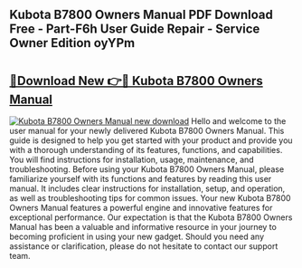 ## Kubota B7800 Owners Manual PDF Download Free - Part-F6h User Guide Repair - Service Owner Edition oyYPm

# <h2><a href="http://bc95864.oget.top/?id=Kubota+B7800+Owners+Manual">🔗Download New 👉🔴 Kubota B7800 Owners Manual</a></h2>

[![Kubota B7800 Owners Manual new download](https://i.imgur.com/5g1atiW.png)](http://bc95864.oget.top/?id=Kubota+B7800+Owners+Manual)
Hello and welcome to the user manual for your newly delivered Kubota B7800 Owners Manual. This guide is designed to help you get started with your product and provide you with a thorough understanding of its features, functions, and capabilities. You will find instructions for installation, usage, maintenance, and troubleshooting. Before using your Kubota B7800 Owners Manual, please familiarize yourself with its functions and features by reading this user manual. It includes clear instructions for installation, setup, and operation, as well as troubleshooting tips for common issues. Your new Kubota B7800 Owners Manual features a powerful engine and innovative features for exceptional performance. Our expectation is that the Kubota B7800 Owners Manual has been a valuable and informative resource in your journey to becoming proficient in using your new gadget. Should you need any assistance or clarification, please do not hesitate to contact our support team.

